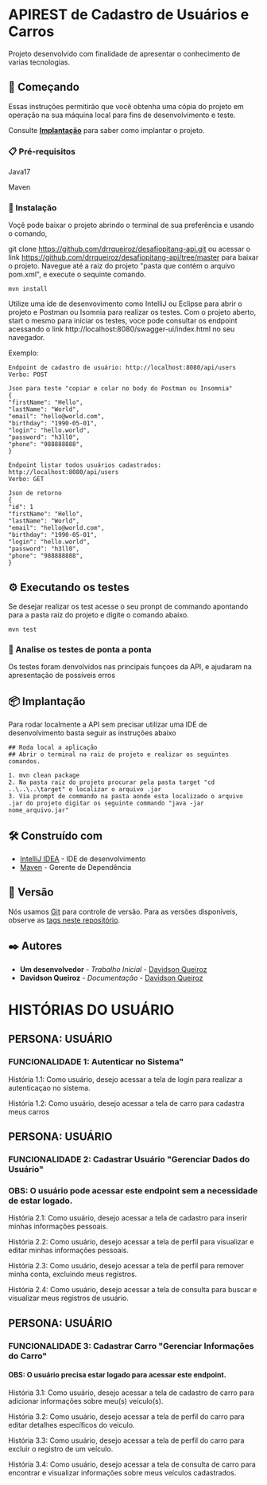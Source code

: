 # APIREST de Cadastro de Usuários e Carros

Projeto desenvolvido com finalidade de apresentar o conhecimento de varias tecnologias.

## 🚀 Começando
Essas instruções permitirão que você obtenha uma cópia do projeto em operação na sua máquina local para fins de desenvolvimento e teste.

Consulte **[Implantação](#-implanta%C3%A7%C3%A3o)** para saber como implantar o projeto.

### 📋 Pré-requisitos
Java17

Maven


### 🔧 Instalação

Voçê pode baixar o projeto abrindo o terminal de sua preferência e usando o comando, 

git clone https://github.com/drrqueiroz/desafiopitang-api.git 
ou acessar o link https://github.com/drrqueiroz/desafiopitang-api/tree/master para baixar o projeto. 
Navegue até a raiz do projeto "pasta que contém o arquivo pom.xml", e execute o sequinte comando.
```
mvn install
```
Utilize uma ide de desenvovimento como IntelliJ ou Eclipse para abrir o projeto e Postman ou Isomnia para realizar os testes.
Com o projeto aberto, start o mesmo para iniciar os testes, voce pode consultar os endpoint acessando o link 
http://localhost:8080/swagger-ui/index.html no seu navegador.

Exemplo:

```
Endpoint de cadastro de usuário: http://localhost:8080/api/users
Verbo: POST
```

```
Json para teste "copiar e colar no body do Postman ou Insomnia"
{
"firstName": "Hello",
"lastName": "World",
"email": "hello@world.com",
"birthday": "1990-05-01",
"login": "hello.world",
"password": "h3ll0",
"phone": "988888888",
}
```

```
Endpoint listar todos usuários cadastrados: http://localhost:8080/api/users
Verbo: GET
```

```
Json de retorno
{
"id": 1
"firstName": "Hello",
"lastName": "World",
"email": "hello@world.com",
"birthday": "1990-05-01",
"login": "hello.world",
"password": "h3ll0",
"phone": "988888888",
}
```
## ⚙️ Executando os testes
Se desejar realizar os test acesse o seu pronpt de commando apontando para a pasta raiz do projeto e digite o comando abaixo.
```
mvn test
```

### 🔩 Analise os testes de ponta a ponta

Os testes foram denvolvidos nas principais funçoes da API, e ajudaram na apresentação de possíveis erros

## 📦 Implantação

Para rodar localmente a API sem precisar utilizar uma IDE de desenvolvimento basta seguir as instruções abaixo
```
## Roda local a aplicação
## Abrir o terminal na raiz do projeto e realizar os seguintes comandos.

1. mvn clean package
2. Na pasta raiz do projeto procurar pela pasta target "cd ..\..\..\target" e localizar o arquivo .jar
3. Via prompt de commando na pasta aonde esta localizado o arquivo .jar do projeto digitar os seguinte commando "java -jar nome_arquivo.jar"
```

## 🛠️ Construído com


* [IntelliJ IDEA](https://www.jetbrains.com/pt-br/idea/) - IDE de desenvolvimento
* [Maven](https://maven.apache.org/) - Gerente de Dependência

## 📌 Versão

Nós usamos [Git](https://github.com) para controle de versão. Para as versões disponíveis, observe as [tags neste repositório](https://github.com/drrqueiroz/desafiopitang-api).

## ✒️ Autores

* **Um desenvolvedor** - *Trabalho Inicial* - [Davidson Queiroz](https://github.com/drrqueiroz/desafiopitang-api)
* **Davidson Queiroz** - *Documentação* - [Davidson Queiroz](https://github.com/drrqueiroz/desafiopitang-api)


# HISTÓRIAS DO USUÁRIO

## PERSONA: USUÁRIO
### FUNCIONALIDADE 1: Autenticar no Sistema"

História 1.1: Como usuário, desejo acessar a tela de login para realizar a autenticaçao no sistema.

História 1.2: Como usuário, desejo acessar a tela de carro para cadastra meus carros

## PERSONA: USUÁRIO
### FUNCIONALIDADE 2: Cadastrar Usuário "Gerenciar Dados do Usuário"
### OBS: O usuário pode acessar este endpoint sem a necessidade de estar logado.

História 2.1: Como usuário, desejo acessar a tela de cadastro para inserir minhas informações pessoais.

História 2.2: Como usuário, desejo acessar a tela de perfil para visualizar e editar minhas informações pessoais.

História 2.3: Como usuário, desejo acessar a tela de perfil para remover minha conta, excluindo meus registros.

História 2.4: Como usuário, desejo acessar a tela de consulta para buscar e visualizar meus registros de usuário.

## PERSONA: USUÁRIO
### FUNCIONALIDADE 3: Cadastrar Carro "Gerenciar Informações do Carro"
#### OBS: O usuário precisa estar logado para acessar este endpoint.

História 3.1: Como usuário, desejo acessar a tela de cadastro de carro para adicionar informações sobre meu(s) veículo(s).

História 3.2: Como usuário, desejo acessar a tela de perfil do carro para editar detalhes específicos do veículo.

História 3.3: Como usuário, desejo acessar a tela de perfil do carro para excluir o registro de um veículo.

História 3.4: Como usuário, desejo acessar a tela de consulta de carro para encontrar e visualizar informações sobre meus veículos cadastrados.







